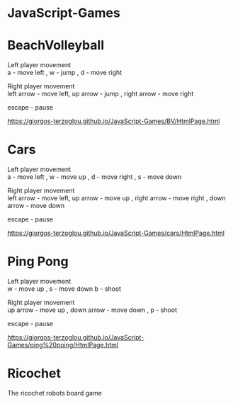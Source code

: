 # JavaScript-Games

# BeachVolleyball

Left player movement  
a - move left ,
w - jump ,
d - move right

Right player movement   
left arrow - move left,
up arrow - jump ,
right arrow - move right

escape - pause

https://giorgos-terzoglou.github.io/JavaScript-Games/BV/HtmlPage.html

# Cars

Left player movement  
a - move left ,
w - move up ,
d - move right , 
s - move down

Right player movement   
left arrow - move left,
up arrow - move up ,
right arrow - move right ,
down arrow - move down

escape - pause

https://giorgos-terzoglou.github.io/JavaScript-Games/cars/HtmlPage.html

# Ping Pong

Left player movement  
w - move up ,
s - move down
b - shoot

Right player movement   
up arrow - move up ,
down arrow - move down ,
p - shoot

escape - pause

https://giorgos-terzoglou.github.io/JavaScript-Games/ping%20poing/HtmlPage.html

# Ricochet

The ricochet robots board game

